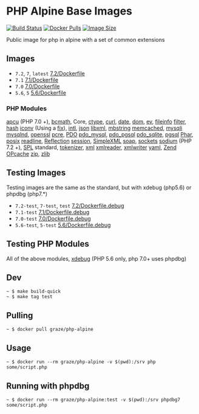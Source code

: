 # PHP Alpine Base Images

[![Build Status](https://img.shields.io/travis/graze/docker-php-alpine/master.svg)](https://travis-ci.org/graze/docker-php-alpine)
[![Docker Pulls](https://img.shields.io/docker/pulls/graze/php-alpine.svg)](https://hub.docker.com/r/graze/php-alpine/)
[![Image Size](https://images.microbadger.com/badges/image/graze/php-alpine.svg)](https://microbadger.com/images/graze/php-alpine)

Public image for php in alpine with a set of common extensions

## Images

- `7.2`, `7`, `latest` [7.2/Dockerfile](https://github.com/graze/docker-php-alpine/blob/master/7.2/Dockerfile)
- `7.1` [7.1/Dockerfile](https://github.com/graze/docker-php-alpine/blob/master/7.1/Dockerfile)
- `7.0` [7.0/Dockerfile](https://github.com/graze/docker-php-alpine/blob/master/7.0/Dockerfile)
- `5.6`, `5` [5.6/Dockerfile](https://github.com/graze/docker-php-alpine/blob/master/5.6/Dockerfile)

### PHP Modules

[apcu](http://php.net/manual/en/book.apcu.php) (PHP 7.0 +), [bcmath](http://php.net/manual/en/book.bc.php), Core,
[ctype](http://php.net/manual/en/book.ctype.php), [curl](http://php.net/manual/en/book.curl.php),
[date](http://php.net/manual/en/book.datetime.php), [dom](http://php.net/manual/en/book.dom.php),
[ev](http://php.net/manual/en/book.ev.php), [fileinfo](http://php.net/manual/en/book.fileinfo.php)
[filter](http://php.net/manual/en/book.filter.php), [hash](http://php.net/manual/en/book.hash.php)
[iconv](http://php.net/manual/en/book.iconv.php) (Using a [fix](https://github.com/docker-library/php/issues/240)),
[intl](http://php.net/manual/en/book.intl.php), [json](http://php.net/manual/en/book.json.php)
[libxml](http://php.net/manual/en/book.libxml.php), [mbstring](http://php.net/manual/en/book.mbstring.php)
[memcached](http://php.net/manual/en/book.memcached.php), [mysqli](http://php.net/manual/en/book.mysqli.php)
[mysqlnd](http://php.net/manual/en/book.mysqlnd.php), [openssl](http://php.net/manual/en/book.openssl.php)
[pcre](http://php.net/manual/en/book.pcre.php), [PDO](http://php.net/manual/en/book.pdo.php)
[pdo_mysql](http://php.net/manual/en/ref.pdo-mysql.php), [pdo_pgsql](http://php.net/manual/en/ref.pdo-pgsql.php)
[pdo_sqlite](http://php.net/manual/en/ref.pdo-sqlite.php), [pgsql](http://php.net/manual/en/book.pgsql.php)
[Phar](http://php.net/manual/en/book.phar.php), [posix](http://php.net/manual/en/book.posix.php)
[readline](http://php.net/manual/en/book.readline.php), [Reflection](http://php.net/manual/en/book.reflection.php)
[session](http://php.net/manual/en/book.session.php), [SimpleXML](http://php.net/manual/en/book.simplexml.php)
[soap](http://php.net/manual/en/book.soap.php), [sockets](http://php.net/manual/en/book.sockets.php)
[sodium](http://php.net/manual/en/book.sodium.php) (PHP 7.2 +), [SPL](http://php.net/manual/en/book.spl.php)
standard, [tokenizer](http://php.net/manual/en/book.tokenizer.php), [xml](http://php.net/manual/en/book.xml.php)
[xmlreader](http://php.net/manual/en/book.xmlreader.php), [xmlwriter](http://php.net/manual/en/book.xmlwriter.php)
[yaml](http://php.net/manual/en/book.yaml.php), [Zend OPcache](http://php.net/manual/en/book.opcache.php)
[zip](http://php.net/manual/en/book.zip.php), [zlib](http://php.net/manual/en/book.zlib.php)

## Testing Images

Testing images are the same as the standard, but with xdebug (php5.6) or phpdbg (php7.*)

- `7.2-test`, `7-test`, `test` [7.2/Dockerfile.debug](https://github.com/graze/docker-php-alpine/blob/master/7.2/Dockerfile.debug)
- `7.1-test` [7.1/Dockerfile.debug](https://github.com/graze/docker-php-alpine/blob/master/7.1/Dockerfile.debug)
- `7.0-test` [7.0/Dockerfile.debug](https://github.com/graze/docker-php-alpine/blob/master/7.0/Dockerfile.debug)
- `5.6-test`, `5-test` [5.6/Dockerfile.debug](https://github.com/graze/docker-php-alpine/blob/master/5.6/Dockerfile.debug)

## Testing PHP Modules

All of the above modules, [xdebug](https://xdebug.org/) (PHP 5.6 only, php 7.0+ uses phpdbg)

## Dev

    ~ $ make build-quick
    ~ $ make tag test

## Pulling

    ~ $ docker pull graze/php-alpine

## Usage

    ~ $ docker run --rm graze/php-alpine -v $(pwd):/srv php some/script.php

## Running with phpdbg

    ~ $ docker run --rm graze/php-alpine:test -v $(pwd):/srv phpdbg7 some/script.php
